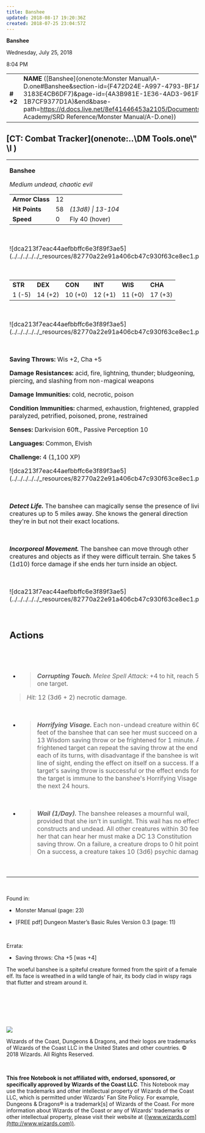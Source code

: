 ```yaml
---
title: Banshee
updated: 2018-08-17 19:20:36Z
created: 2018-07-25 23:04:57Z
---
```


**Banshee**

Wednesday, July 25, 2018

8:04 PM

|           |                                                                                                                                                                                                                                                                                        |        |        |        |     |       |         |
|-----------|----------------------------------------------------------------------------------------------------------------------------------------------------------------------------------------------------------------------------------------------------------------------------------------|--------|--------|--------|-----|-------|---------|
| **\# +2** | **NAME** ([Banshee](onenote:Monster Manual\\A-D.one#Banshee&section-id={F472D24E-A997-4793-BF1A-3183E4CB6DF7}&page-id={4A3B981E-1E36-4AD3-961F-1B7CF9377D1A}&end&base-path=https://d.docs.live.net/8ef41446453a2105/Documents/Adventure Academy/SRD Reference/Monster Manual/A-D.one)) | **12** | **58** | **58** | \-  | Notes | 1100 XP |

## [CT: Combat Tracker](onenote:..\\DM Tools.one\\" \l )

<table><tbody><tr class="odd"><td><p><strong>Banshee</strong></p><p><em>Medium undead, chaotic evil<br />
</em></p><table><tbody><tr class="odd"><td><strong>Armor Class</strong></td><td>12</td><td> </td></tr><tr class="even"><td><strong>Hit Points</strong></td><td>58</td><td><em>(13d8) | 13-104</em></td></tr><tr class="odd"><td><strong>Speed</strong></td><td>0</td><td>Fly 40 (hover)</td></tr></tbody></table><p> </p><p>![dca213f7eac44aefbbffc6e3f89f3ae5](../../../../../_resources/82770a22e91a406cb47c930f63ce8ec1.png)</p><p> </p><table><tbody><tr class="odd"><td><strong>STR</strong></td><td><strong>DEX</strong></td><td><strong>CON</strong></td><td><strong>INT</strong></td><td><strong>WIS</strong></td><td><strong>CHA</strong></td></tr><tr class="even"><td>1 (-5)</td><td>14 (+2)</td><td>10 (+0)</td><td>12 (+1)</td><td>11 (+0)</td><td>17 (+3)</td></tr></tbody></table><p> </p><p>![dca213f7eac44aefbbffc6e3f89f3ae5](../../../../../_resources/82770a22e91a406cb47c930f63ce8ec1.png)</p><p> </p><p><strong>Saving Throws:</strong> Wis +2, Cha +5</p><p><strong>Damage Resistances:</strong> acid, fire, lightning, thunder; bludgeoning, piercing, and slashing from non-magical weapons</p><p><strong>Damage Immunities:</strong> cold, necrotic, poison</p><p><strong>Condition Immunities:</strong> charmed, exhaustion, frightened, grappled, paralyzed, petrified, poisoned, prone, restrained</p><p><strong>Senses:</strong> Darkvision 60ft., Passive Perception 10</p><p><strong>Languages:</strong> Common, Elvish</p><p><strong>Challenge:</strong> 4 (1,100 XP)</p><p>![dca213f7eac44aefbbffc6e3f89f3ae5](../../../../../_resources/82770a22e91a406cb47c930f63ce8ec1.png)</p><p> </p><p><em><strong>Detect Life.</strong></em> The banshee can magically sense the presence of living creatures up to 5 miles away. She knows the general direction they're in but not their exact locations.</p><p> </p><p><em><strong>Incorporeal Movement.</strong></em> The banshee can move through other creatures and objects as if they were difficult terrain. She takes 5 (1d10) force damage if she ends her turn inside an object.</p><p> </p><p>![dca213f7eac44aefbbffc6e3f89f3ae5](../../../../../_resources/82770a22e91a406cb47c930f63ce8ec1.png)</p><p> </p><h2 id="actions"><strong>Actions</strong></h2><h2 id="section"> </h2><ul><li><blockquote><p><em><strong>Corrupting Touch.</strong> Melee Spell Attack:</em> +4 to hit, reach 5 ft., one target.</p></blockquote></li></ul><blockquote><p><em>Hit:</em> 12 (3d6 + 2) necrotic damage.</p></blockquote><p> </p><ul><li><blockquote><p><em><strong>Horrifying Visage.</strong></em> Each non-undead creature within 60 feet of the banshee that can see her must succeed on a DC 13 Wisdom saving throw or be frightened for 1 minute. A frightened target can repeat the saving throw at the end of each of its turns, with disadvantage if the banshee is within line of sight, ending the effect on itself on a success. If a target's saving throw is successful or the effect ends for it, the target is immune to the banshee's Horrifying Visage for the next 24 hours.</p></blockquote></li></ul><p> </p><ul><li><blockquote><p><em><strong>Wail (1/Day).</strong></em> The banshee releases a mournful wail, provided that she isn't in sunlight. This wail has no effect on constructs and undead. All other creatures within 30 feet of her that can hear her must make a DC 13 Constitution saving throw. On a failure, a creature drops to 0 hit points. On a success, a creature takes 10 (3d6) psychic damage.</p></blockquote></li></ul><p> </p></td></tr></tbody></table>

 

Found in:

-   Monster Manual (page: 23)

-   \[FREE pdf\] Dungeon Master’s Basic Rules Version 0.3 (page: 11)

 

Errata:

-   Saving throws: Cha +5 \[was +4\]

The woeful banshee is a spiteful creature formed from the spirit of a female elf. Its face is wreathed in a wild tangle of hair, its body clad in wispy rags that flutter and stream around it.

 

 

 

![](tmp\media\image2.png)

Wizards of the Coast, Dungeons & Dragons, and their logos are trademarks of Wizards of the Coast LLC in the United States and other countries. © 2018 Wizards. All Rights Reserved.

 

**This free Notebook is not affiliated with, endorsed, sponsored, or specifically approved by Wizards of the Coast LLC**. This Notebook may use the trademarks and other intellectual property of Wizards of the Coast LLC, which is permitted under Wizards' Fan Site Policy. For example, Dungeons & Dragons® is a trademark\[s\] of Wizards of the Coast. For more information about Wizards of the Coast or any of Wizards' trademarks or other intellectual property, please visit their website at ([www.wizards.com](http://www.wizards.com)).

